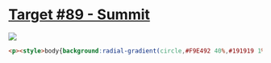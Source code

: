 # [Target #89 - Summit](https://cssbattle.dev/play/89)

![](https://cssbattle.dev/targets/89.png)

```HTML
<p><style>body{background:radial-gradient(circle,#F9E492 40%,#191919 1%)}p{width:200;height:200;position:fixed;left:100;bottom:-116;transform:rotate(45deg);background:radial-gradient(circle at -6px -6px,#191919 100px,#4F77FF 1%)
```